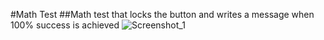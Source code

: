 #Math Test
##Math test that locks the button and writes a message when 100% success is achieved
![Screenshot_1](https://github.com/Bahadir-Uysal/Matematik-testi/assets/149229956/5e8df4d8-baae-423a-ad5c-760f7465a626)
